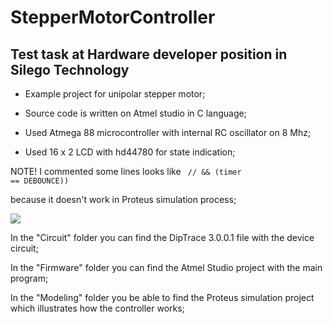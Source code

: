 # <b>StepperMotorController</b>
## Test task at Hardware developer position in Silego Technology 
<ul>
  <li>Example project for unipolar stepper motor; </li>
</ul>
<ul>
  <li>Source code is written on Atmel studio in C language;</li> 
</ul>
<ul>
   <li>Used Atmega 88 microcontroller with internal RC oscillator on 8 Mhz;</li> 
</ul>
<ul>
   <li>Used 16 x 2 LCD with hd44780 for state indication;</li> 
</ul>

NOTE! I commented some lines looks like <code> // && (timer == DEBOUNCE)) </code>

because it doesn't work in Proteus simulation process;

<img src="https://habrastorage.org/files/c89/926/aa3/c89926aa3ccc46148b768a0adbf8bd2c.png"/>

In the "Circuit" folder you can find the DipTrace 3.0.0.1 file with the device circuit;

In the "Firmware" folder you can find the Atmel Studio project with the main program;

In the "Modeling" folder you be able to find the Proteus simulation project which illustrates how the controller works;

